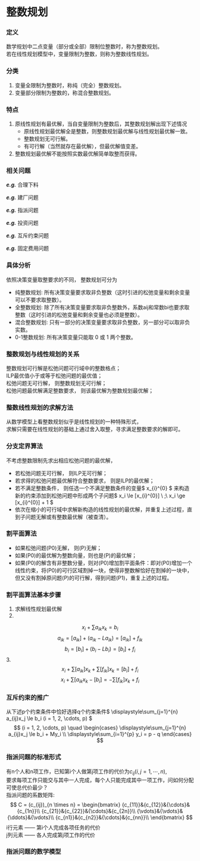 # 整数规划

### 定义

数学规划中二点变量（部分或全部）限制位整数时，称为整数规划。  
若在线性规划模型中，变量限制为整数，则称为整数线性规划。

### 分类

1. 变量全限制为整数时，称纯（完全）整数规划。
2. 变量部分限制为整数的，称混合整数规划。

### 特点

1. 原线性规划有最优解，当自变量限制为整数后，其整数规划解出现下述情况
    - 原线性规划最优解全是整数，则整数规划最优解与线性规划最优解一致。
    - 整数规划无可行解。
    - 有可行解（当然就存在最优解），但最优解值变差。
2. 整数规划最优解不能按照实数最优解简单取整而获得。

### 相关问题

***e.g.*** 合理下料

***e.g.*** 建厂问题

***e.g.*** 指派问题

***e.g.*** 投资问题

***e.g.*** 互斥约束问题

***e.g.*** 固定费用问题
 
### 具体分析
依照决策变量取整要求的不同， 整数规划可分为
- 纯整数规划: 所有决策变量要求取非负整数（这时引进的松弛变量和剩余变量可以不要求取整数）。
- 全整数规划: 除了所有决策变量要求取非负整数外，系数aij和常数bi也要求取整数（这时引进的松弛变量和剩余变量也必须是整数）。
- 混合整数规划: 只有一部分的决策变量要求取非负整数，另一部分可以取非负实数。
- 0-1整数规划: 所有决策变量只能取 0 或 1 两个整数。

### 整数规划与线性规划的关系
整数规划可行解是松弛问题可行域中的整数格点；  
ILP最优值小于或等于松弛问题的最优值；  
松弛问题无可行解， 则整数规划无可行解；  
松弛问题最优解满足整数要求， 则该最优解为整数规划最优解；

### 整数线性规划的求解方法
从数学模型上看整数规划似乎是线性规划的一种特殊形式，  
求解只需要在线性规划的基础上通过舍入取整，寻求满足整数要求的解即可。

### 分支定界算法
不考虑整数限制先求出相应松弛问题的最优解，
- 若松弛问题无可行解， 则ILP无可行解；
- 若求得的松弛问题最优解符合整数要求， 则是ILP的最优解；
- 若不满足整数条件， 则任选一个不满足整数条件的变量$ x_{i}^{0} $
 来构造新的约束添加到松弛问题中形成两个子问题$ x_i \le [x_{i}^{0}] \ ;\  x_i \ge [x_{i}^{0}] + 1 $
- 依次在缩小的可行域中求解新构造的线性规划的最优解，并重复上述过程，直到子问题无解或有整数最优解（被查清）。

### 割平面算法
- 如果松弛问题(P0)无解， 则(P)无解；
- 如果(P0)的最优解为整数向量，则也是(P)的最优解；
- 如果(P0)的解含有非整数分量，则对(P0)增加割平面条件：即对(P0)增加一个线性约束，将(P0)的可行区域割掉一块，使得非整数解恰好在割掉的一块中，但又没有割掉原问题(P)的可行解，得到问题(P1)，重复上述的过程。

### 割平面算法基本步骤
1. 求解线性规划最优解
2. 
$$ x_i + \sum a_{ik}x_k = b_i $$
$$ a_{ik} = [a_{ik}] + (a_{ik} - La_{ik}) = [a_{ik}] + f_{ik} $$
$$ b_i = [b_i] + (b_i - Lb_i) = [b_i] + f_i $$
3. 
$$ x_i + \sum [a_{ik}]x_k + \sum [f_{ik}]x_k = [b_i] + f_i $$
$$ x_i + \sum [a_{ik}x_k - [b_i] = - \sum [f_{ik}]x_k + f_i $$

### 互斥约束的推广
从下述p个约束条件中恰好选择q个约束条件$ \displaystyle\sum_{j=1}^{n} a_{ij}x_j \le b_i (i = 1, 2, \cdots, p) $
$$
(i = 1, 2, \cdots, p) \quad
\begin{cases}
\displaystyle\sum_{j=1}^{n} a_{ij}x_j \le b_i + My_i \\
\displaystyle\sum_{i=1}^{p} y_i = p - q
\end{cases}
$$

### 指派问题的标准形式
有n个人和n项工作，已知第i个人做第j项工作的代价为$c_{ij} (i, j=1, \cdots, n)$,  
要求每项工作只能交与其中一人完成，每个人只能完成其中一项工作，问如何分配可使总代价最少？  
指派问题的系数矩阵: 
$$ 
C = (c_{ij})_{n \times n} = 
\begin{bmatrix}
{c_{11}}&{c_{12}}&{\cdots}&{c_{1n}}\\
{c_{21}}&{c_{22}}&{\cdots}&{c_{2n}}\\
{\vdots}&{\vdots}&{\ddots}&{\vdots}\\
{c_{n1}}&{c_{n2}}&{\cdots}&{c_{nn}}\\
\end{bmatrix}
$$
i行元素 —— 第i个人完成各项任务的代价  
j列元素 —— 各人完成第j项工作的代价

### 指派问题的数学模型